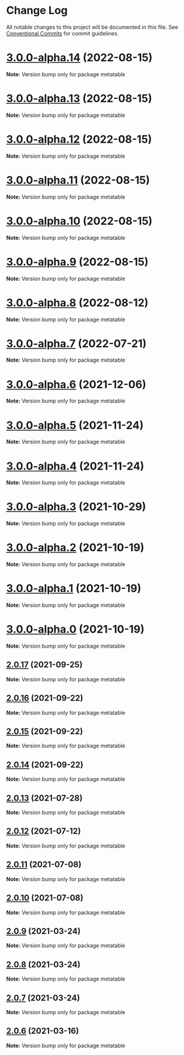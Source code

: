 # Change Log

All notable changes to this project will be documented in this file.
See [Conventional Commits](https://conventionalcommits.org) for commit guidelines.

# [3.0.0-alpha.14](https://github.com/flsy/meta/compare/metatable@3.0.0-alpha.13...metatable@3.0.0-alpha.14) (2022-08-15)

**Note:** Version bump only for package metatable





# [3.0.0-alpha.13](https://github.com/flsy/meta/compare/metatable@3.0.0-alpha.12...metatable@3.0.0-alpha.13) (2022-08-15)

**Note:** Version bump only for package metatable





# [3.0.0-alpha.12](https://github.com/flsy/meta/compare/metatable@3.0.0-alpha.11...metatable@3.0.0-alpha.12) (2022-08-15)

**Note:** Version bump only for package metatable





# [3.0.0-alpha.11](https://github.com/flsy/meta/compare/metatable@3.0.0-alpha.10...metatable@3.0.0-alpha.11) (2022-08-15)

**Note:** Version bump only for package metatable





# [3.0.0-alpha.10](https://github.com/flsy/meta/compare/metatable@3.0.0-alpha.9...metatable@3.0.0-alpha.10) (2022-08-15)

**Note:** Version bump only for package metatable





# [3.0.0-alpha.9](https://github.com/flsy/meta/compare/metatable@3.0.0-alpha.8...metatable@3.0.0-alpha.9) (2022-08-15)

**Note:** Version bump only for package metatable





# [3.0.0-alpha.8](https://github.com/flsy/meta/compare/metatable@3.0.0-alpha.7...metatable@3.0.0-alpha.8) (2022-08-12)

**Note:** Version bump only for package metatable





# [3.0.0-alpha.7](https://github.com/flsy/meta/compare/metatable@3.0.0-alpha.6...metatable@3.0.0-alpha.7) (2022-07-21)

**Note:** Version bump only for package metatable





# [3.0.0-alpha.6](https://github.com/flsy/meta/compare/metatable@3.0.0-alpha.5...metatable@3.0.0-alpha.6) (2021-12-06)

**Note:** Version bump only for package metatable





# [3.0.0-alpha.5](https://github.com/flsy/meta/compare/metatable@3.0.0-alpha.4...metatable@3.0.0-alpha.5) (2021-11-24)

**Note:** Version bump only for package metatable





# [3.0.0-alpha.4](https://github.com/flsy/meta/compare/metatable@3.0.0-alpha.3...metatable@3.0.0-alpha.4) (2021-11-24)

**Note:** Version bump only for package metatable





# [3.0.0-alpha.3](https://github.com/flsy/meta/compare/metatable@3.0.0-alpha.2...metatable@3.0.0-alpha.3) (2021-10-29)

**Note:** Version bump only for package metatable





# [3.0.0-alpha.2](https://github.com/flsy/meta/compare/metatable@3.0.0-alpha.1...metatable@3.0.0-alpha.2) (2021-10-19)

**Note:** Version bump only for package metatable





# [3.0.0-alpha.1](https://github.com/flsy/meta/compare/metatable@3.0.0-alpha.0...metatable@3.0.0-alpha.1) (2021-10-19)

**Note:** Version bump only for package metatable





# [3.0.0-alpha.0](https://github.com/flsy/meta/compare/metatable@3.0.0...metatable@3.0.0-alpha.0) (2021-10-19)

**Note:** Version bump only for package metatable





## [2.0.17](https://github.com/flsy/meta/compare/metatable@2.0.16...metatable@2.0.17) (2021-09-25)

**Note:** Version bump only for package metatable





## [2.0.16](https://github.com/flsy/meta/compare/metatable@2.0.15...metatable@2.0.16) (2021-09-22)

**Note:** Version bump only for package metatable





## [2.0.15](https://github.com/flsy/meta/compare/metatable@2.0.14...metatable@2.0.15) (2021-09-22)

**Note:** Version bump only for package metatable





## [2.0.14](https://github.com/flsy/meta/compare/metatable@2.0.12...metatable@2.0.14) (2021-09-22)

**Note:** Version bump only for package metatable





## [2.0.13](https://github.com/flsy/meta/compare/metatable@2.0.12...metatable@2.0.13) (2021-07-28)

**Note:** Version bump only for package metatable





## [2.0.12](https://github.com/flsy/meta/compare/metatable@2.0.11...metatable@2.0.12) (2021-07-12)

**Note:** Version bump only for package metatable





## [2.0.11](https://github.com/flsy/meta/compare/metatable@2.0.10...metatable@2.0.11) (2021-07-08)

**Note:** Version bump only for package metatable





## [2.0.10](https://github.com/flsy/meta/compare/metatable@2.0.9...metatable@2.0.10) (2021-07-08)

**Note:** Version bump only for package metatable





## [2.0.9](https://github.com/flsy/meta/compare/metatable@2.0.8...metatable@2.0.9) (2021-03-24)

**Note:** Version bump only for package metatable





## [2.0.8](https://github.com/flsy/meta/compare/metatable@2.0.7...metatable@2.0.8) (2021-03-24)

**Note:** Version bump only for package metatable





## [2.0.7](https://github.com/flsy/meta/compare/metatable@2.0.6...metatable@2.0.7) (2021-03-24)

**Note:** Version bump only for package metatable





## [2.0.6](https://github.com/flsy/meta/compare/metatable@2.0.5...metatable@2.0.6) (2021-03-16)

**Note:** Version bump only for package metatable
